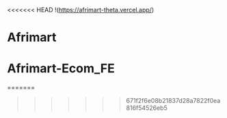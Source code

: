 <<<<<<< HEAD
!(https://afrimart-theta.vercel.app/)
# Afrimart
# Afrimart-Ecom_FE
=======
>>>>>>> 671f2f6e08b21837d28a7822f0ea816f54526eb5

